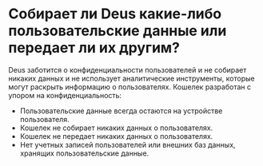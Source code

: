 # Собирает ли Deus какие-либо пользовательские данные или передает ли их другим?

Deus заботится о конфиденциальности пользователей и не собирает никаких данных и не использует аналитические инструменты, которые могут раскрыть информацию о пользователях. Кошелек разработан с упором на конфиденциальность:

- Пользовательские данные всегда остаются на устройстве пользователя.
- Кошелек не собирает никаких данных о пользователях.
- Кошелек не передает никаких данных о пользователях.
- Нет учетных записей пользователей или внешних баз данных, хранящих пользовательские данные.